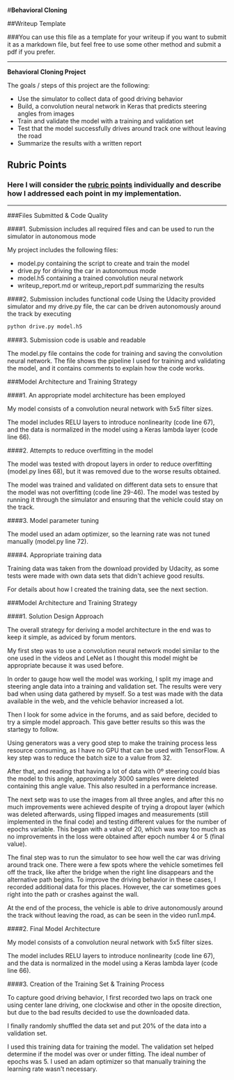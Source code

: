 #**Behavioral Cloning** 

##Writeup Template

###You can use this file as a template for your writeup if you want to submit it as a markdown file, but feel free to use some other method and submit a pdf if you prefer.

---

**Behavioral Cloning Project**

The goals / steps of this project are the following:

* Use the simulator to collect data of good driving behavior
* Build, a convolution neural network in Keras that predicts steering angles from images
* Train and validate the model with a training and validation set
* Test that the model successfully drives around track one without leaving the road
* Summarize the results with a written report


[//]: # (Image References)

[image1]: ./examples/placeholder.png "Model Visualization"
[image2]: ./examples/placeholder.png "Grayscaling"
[image3]: ./examples/placeholder_small.png "Recovery Image"
[image4]: ./examples/placeholder_small.png "Recovery Image"
[image5]: ./examples/placeholder_small.png "Recovery Image"
[image6]: ./examples/placeholder_small.png "Normal Image"
[image7]: ./examples/placeholder_small.png "Flipped Image"

## Rubric Points
### Here I will consider the [rubric points](https://review.udacity.com/#!/rubrics/432/view) individually and describe how I addressed each point in my implementation.  

---
###Files Submitted & Code Quality

####1. Submission includes all required files and can be used to run the simulator in autonomous mode

My project includes the following files:

* model.py containing the script to create and train the model
* drive.py for driving the car in autonomous mode
* model.h5 containing a trained convolution neural network 
* writeup_report.md or writeup_report.pdf summarizing the results

####2. Submission includes functional code
Using the Udacity provided simulator and my drive.py file, the car can be driven autonomously around the track by executing 
```sh
python drive.py model.h5
```

####3. Submission code is usable and readable

The model.py file contains the code for training and saving the convolution neural network. The file shows the pipeline I used for training and validating the model, and it contains comments to explain how the code works.

###Model Architecture and Training Strategy

####1. An appropriate model architecture has been employed

My model consists of a convolution neural network with 5x5 filter sizes. 

The model includes RELU layers to introduce nonlinearity (code line 67), and the data is normalized in the model using a Keras lambda layer (code line 66). 

####2. Attempts to reduce overfitting in the model

The model was tested with dropout layers in order to reduce overfitting (model.py lines 68), but it was removed due to the worse results obtained. 

The model was trained and validated on different data sets to ensure that the model was not overfitting (code line 29-46). The model was tested by running it through the simulator and ensuring that the vehicle could stay on the track.

####3. Model parameter tuning

The model used an adam optimizer, so the learning rate was not tuned manually (model.py line 72).

####4. Appropriate training data

Training data was taken from the download provided by Udacity, as some tests were made with own data sets that didn't achieve good results.

For details about how I created the training data, see the next section. 

###Model Architecture and Training Strategy

####1. Solution Design Approach

The overall strategy for deriving a model architecture in the end was to keep it simple, as adviced by forum mentors.

My first step was to use a convolution neural network model similar to the one used in the videos and LeNet as I thought this model might be appropriate because it was used before.

In order to gauge how well the model was working, I split my image and steering angle data into a training and validation set. The results were very bad when using data gathered by myself. So a test was made with the data available in the web, and the vehicle behavior increased a lot.

Then I look for some advice in the forums, and as said before, decided to try a simple model approach. This gave better results so this was the startegy to follow.

Using generators was a very good step to make the training process less resource consuming, as I have no GPU that can be used with TensorFlow. A key step was to reduce the batch size to a value from 32.

After that, and reading that having a lot of data with 0º steering could bias the model to this angle, approximately 3000 samples were deleted containing this angle value. This also resulted in a performance increase.

The next setp was to use the images from all three angles, and after this no much improvements were achieved despite of trying a dropout layer (which was deleted afterwards, using flipped images and measurements (still implemented in the final code) and testing different values for the number of epochs variable. This began with a value of 20, which was way too much as no improvements in the loss were obtained after epoch number 4 or 5 (final value).

The final step was to run the simulator to see how well the car was driving around track one. There were a few spots where the vehicle sometimes fell off the track, like after the bridge when the right line disappears and the alternative path begins. To improve the driving behavior in these cases, I recorded additional data for this places. However, the car sometimes goes right into the path or crashes against the wall.  

At the end of the process, the vehicle is able to drive autonomously around the track without leaving the road, as can be seen in the video run1.mp4.

####2. Final Model Architecture

My model consists of a convolution neural network with 5x5 filter sizes. 

The model includes RELU layers to introduce nonlinearity (code line 67), and the data is normalized in the model using a Keras lambda layer (code line 66). 

####3. Creation of the Training Set & Training Process

To capture good driving behavior, I first recorded two laps on track one using center lane driving, one clockwise and other in the oposite direction, but due to the bad results decided to use the downloaded data.

I finally randomly shuffled the data set and put 20% of the data into a validation set. 

I used this training data for training the model. The validation set helped determine if the model was over or under fitting. The ideal number of epochs was 5. I used an adam optimizer so that manually training the learning rate wasn't necessary.
